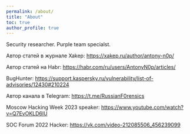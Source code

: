 ```yaml
---
permalink: /about/
title: "About"
toc: true
author_profile: true
---
```

Security researcher. Purple team specialst.

Автор статей в журнале Xakep:
https://xakep.ru/author/antony-n0p/

Автор статей на Habr:
https://habr.com/ru/users/AntonyN0p/articles/

BugHunter:
https://support.kaspersky.ru/vulnerability/list-of-advisories/12430#210224

Автор канала в Telegram:
https://t.me/RussianF0rensics

Moscow Hacking Week 2023 speaker:
https://www.youtube.com/watch?v=Q7EvOKLD6lU

SOC Forum 2022 Hacker:
https://vk.com/video-212085506_456239099
